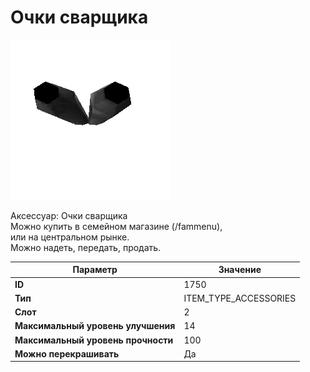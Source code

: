 # Очки сварщика

![Item Image](../img/1750.webp?raw=true)

Аксессуар: Очки сварщика<br>Можно купить в семейном магазине (/fammenu), <br>или на центральном рынке.<br>Можно надеть, передать, продать.


| Параметр | Значение |
|----------|----------|
| **ID** | 1750 |
| **Тип** | ITEM_TYPE_ACCESSORIES |
| **Слот** | 2 |
| **Максимальный уровень улучшения** | 14 |
| **Максимальный уровень прочности** | 100 |
| **Можно перекрашивать** | Да |

